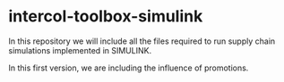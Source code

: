 # intercol-toolbox-simulink
In this repository we will include all the files required to run supply chain simulations implemented in SIMULINK.

In this first version, we are including the influence of promotions.
